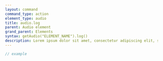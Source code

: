 ```yaml
---
layout: command
command_type: action
element_type: audio
title: audio.log
parent: Audio element
grand_parent: Elements
syntax: getAudio("ELEMENT_NAME").log()
description: Lorem ipsum dolor sit amet, consectetur adipiscing elit, sed do eiusmod tempor incididunt ut labore et dolore magna aliqua. Ut enim ad minim veniam, quis nostrud exercitation ullamco laboris nisi ut aliquip ex ea commodo consequat.
---
```


```javascript
// example
```
